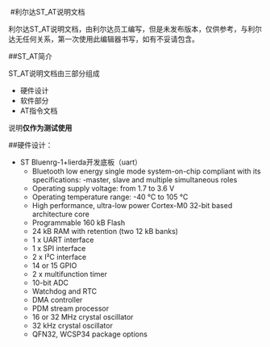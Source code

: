 ﻿﻿﻿﻿﻿﻿#利尔达ST_AT说明文档利尔达ST_AT说明文档，由利尔达员工编写，但是未发布版本，仅供参考，与利尔达无任何关系，第一次使用此编辑器书写，如有不妥请包含。##ST_AT简介ST_AT说明文档由三部分组成- 硬件设计- 软件部分- AT指令文档说明**仅作为测试使用**##硬件设计：- ST Bluenrg-1+lierda开发底板（uart）	-  Bluetooth low energy single mode system-on-chip compliant with its specifications:	 -master, slave and multiple simultaneous roles	- Operating supply voltage: from 1.7 to 3.6 V	- Operating temperature range: -40 °C to 105 °C	- High performance, ultra-low power Cortex-M0 32-bit based architecture core	- Programmable 160 kB Flash	- 24 kB RAM with retention (two 12 kB banks)	- 1 x UART interface	- 1 x SPI interface	- 2 x I²C interface	- 14 or 15 GPIO	- 2 x multifunction timer	- 10-bit ADC	- Watchdog and RTC	- DMA controller	- PDM stream processor	- 16 or 32 MHz crystal oscillator	- 32 kHz crystal oscillator	- QFN32, WCSP34 package options